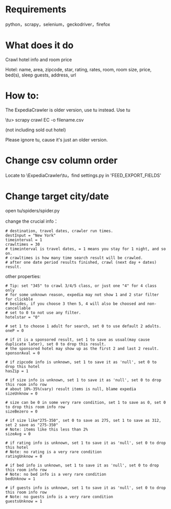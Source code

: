 # Requirements
python，scrapy，selenium，geckodriver，firefox

# What does it do
Crawl hotel info and room price

Hotel: name, area, zipcode, star, rating, rates, room, room size, price, bed(s), sleep guests, address, url

# How to:
The ExpediaCrawler is older version, use tu instead.
Use tu

\tu> scrapy crawl EC -o filename.csv

(not including sold out hotel)

Please ignore tu, cause it's just an older version.

# Change csv column order
Locate to \ExpediaCrawler\tu，find settings.py
in 'FEED_EXPORT_FIELDS'

# Change target city/date
open tu/spiders/spider.py
	
change the crucial info：
    
    # destination, travel dates, crawler run times.
    destInput = "New York"
    timeinterval = 1
    crawltimes = 30  
    # timeinterval is travel dates, = 1 means you stay for 1 night, and so on.
    # crawltimes is how many time search result will be crawled.
    # after one date period results finished, crawl (next day + dates) result.
 
other properties:       
    
    # Tip: set "345" to crawl 3/4/5 class, or just one "4" for 4 class only
    # for some unknown reason, expedia may not show 1 and 2 star filter for clickble
    # besides, if you choose 3 then 5, 4 will also be choosed and non-cancellable        
    # set to 0 to not use any filter.
    hotelstar = "0"
	
    # set 1 to choose 1 adult for search, set 0 to use default 2 adults.
    oneP = 0

    # if it is a sponsored result, set 1 to save as usual(may cause duplicate later), set 0 to drop this result.
    # the sponsored hotel may show up as the first 2 and last 2 result.
    sponsorAval = 0
    
    # if zipcode info is unknown, set 1 to save it as 'null', set 0 to drop this hotel
    hasZip = 1
    
    # if size info is unknown, set 1 to save it as 'null', set 0 to drop this room info row
    # about 10%-35%(vary) result items is null, blame expedia        
    sizeUnknow = 0

    # size can be 0 in some very rare condition, set 1 to save as 0, set 0 to drop this room info row
    sizeBezero = 0

    # if size like"275-350", set 0 to save as 275, set 1 to save as 312, set 2 save as "275-350" 
    # Note: items like this less than 2%
    sizeAvg = 0
	
    # if rating info is unknown, set 1 to save it as 'null', set 0 to drop this hotel
    # Note: no rating is a very rare condition
    ratingUnknow = 0

    # if bed info is unknown, set 1 to save it as 'null', set 0 to drop this room info row
    # Note: no bed info is a very rare condition
    bedUnknow = 1

    # if guests info is unknown, set 1 to save it as 'null', set 0 to drop this room info row
    # Note: no guests info is a very rare condition
    guestsUnknow = 1
